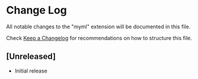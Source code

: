 # Change Log

All notable changes to the "myml" extension will be documented in this file.

Check [Keep a Changelog](http://keepachangelog.com/) for recommendations on how to structure this file.

## [Unreleased]

- Initial release